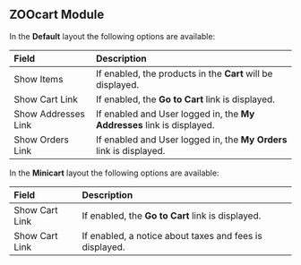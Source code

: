 ## ZOOcart Module

In the **Default** layout the following options are available:

| Field       | Description |
| :---------- | :---------- |
| Show Items | If enabled, the products in the **Cart** will be displayed. |
| Show Cart Link | If enabled, the **Go to Cart** link is displayed. |
| Show Addresses Link | If enabled and User logged in, the **My Addresses** link is displayed. |
| Show Orders Link | If enabled and User logged in, the **My Orders** link is displayed. |

In the **Minicart** layout the following options are available:

| Field       | Description |
| :---------- | :---------- |
| Show Cart Link | If enabled, the **Go to Cart** link is displayed. |
| Show Cart Link | If enabled, a notice about taxes and fees is displayed. |
